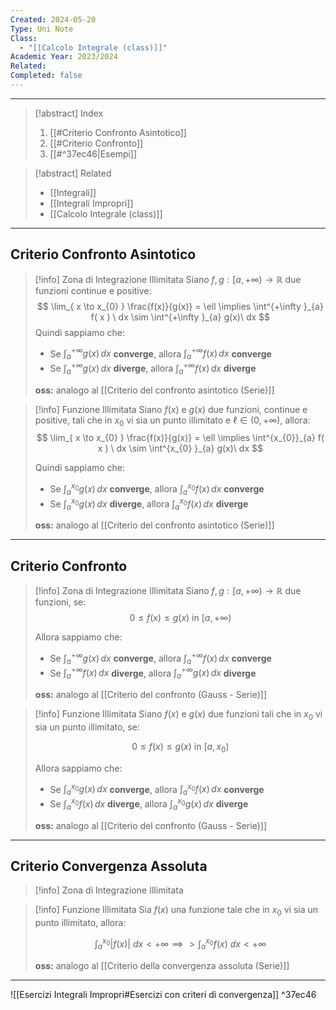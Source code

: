 ```yaml
---
Created: 2024-05-20
Type: Uni Note
Class:
  - "[[Calcolo Integrale (class)]]"
Academic Year: 2023/2024
Related: 
Completed: false
---
```

---

>[!abstract] Index
>1. [[#Criterio Confronto Asintotico]]
>2. [[#Criterio Confronto]]
>3. [[#^37ec46|Esempi]] 

>[!abstract] Related
>- [[Integrali]]
>- [[Integrali Impropri]]
>- [[Calcolo Integrale (class)]]

---
## Criterio Confronto Asintotico 

>[!info] Zona di Integrazione Illimitata
>Siano $f,g:[a,+\infty)\to \mathbb{R}$ due funzioni continue e positive:
>$$
>\lim_{ x \to x_{0} } \frac{f(x)}{g(x)} = \ell \implies \int^{+\infty }_{a} f( x ) \ dx \sim \int^{+\infty }_{a} g(x)\ dx
>$$
>Quindi sappiamo che:
>- Se $\int^{+\infty}_{a}  g(x)\, dx$ **converge**, allora $\int^{+\infty}_{a} f(x)\, dx$ **converge**
>- Se $\int^{+\infty}_{a}  g(x)\, dx$ **diverge**, allora $\int^{+\infty}_{a} f(x)\, dx$ **diverge**
>
>**oss:** analogo al [[Criterio del confronto asintotico (Serie)]]

>[!info] Funzione Illimitata
>Siano $f(x)$ e $g(x)$ due funzioni, continue e positive, tali che in $x_{0}$ vi sia un punto illimitato e $\ell \in (0, +\infty)$, allora:
>$$
>\lim_{ x \to x_{0} } \frac{f(x)}{g(x)} = \ell \implies \int^{x_{0}}_{a} f( x ) \ dx \sim \int^{x_{0} }_{a} g(x)\ dx
>$$
>
>Quindi sappiamo che:
>- Se $\int^{x_{0}}_{a}  g(x)\, dx$ **converge**, allora $\int^{x_{0}}_{a} f(x)\, dx$ **converge**
>- Se $\int^{x_{0}}_{a}  g(x)\, dx$ **diverge**, allora $\int^{x_{0}}_{a} f(x)\, dx$ **diverge**
>
>**oss:** analogo al [[Criterio del confronto asintotico (Serie)]]

---
## Criterio Confronto

>[!info] Zona di Integrazione Illimitata
>Siano $f,g:[a,+\infty)\to \mathbb{R}$ due funzioni, se:
>$$
>0\leq f(x)\leq g(x)\ \text{in } [a,+\infty)
>$$
>
>Allora sappiamo che:
>- Se $\int^{+\infty}_{a}  g(x)\, dx$ **converge**, allora $\int^{+\infty}_{a} f(x)\, dx$ **converge**
>- Se $\int^{+\infty}_{a} f(x)\, dx$ **diverge**, allora $\int^{+\infty}_{a} g(x)\, dx$ **diverge**
>
>**oss:** analogo al [[Criterio del confronto (Gauss - Serie)]]

>[!info] Funzione Illimitata
>Siano $f(x)$ e $g(x)$ due funzioni tali che in $x_{0}$ vi sia un punto illimitato, se:
>
>$$
>0\leq f(x)\leq g(x)\ \text{in } [a,x_{0})
>$$
>
>Allora sappiamo che:
>- Se $\int^{x_{0}}_{a}  g(x)\, dx$ **converge**, allora $\int^{x_{0}}_{a} f(x)\, dx$ **converge**
>- Se $\int^{x_{0}}_{a} f(x)\, dx$ **diverge**, allora $\int^{x_{0}}_{a} g(x)\, dx$ **diverge**
>
>**oss:** analogo al [[Criterio del confronto (Gauss - Serie)]]

---
## Criterio Convergenza Assoluta

>[!info] Zona di Integrazione Illimitata

>[!info] Funzione Illimitata
>Sia $f(x)$ una funzione tale che in $x_{0}$ vi sia un punto illimitato, allora:
>
>$$
>\int^{x_{0}}_{a} \big\vert f( x)\big\vert \ dx < +\infty \implies  >\int^{x_{0}}_{a} f( x) \ dx < +\infty 
>$$
>
>**oss:** analogo al [[Criterio della convergenza assoluta (Serie)]]

---
![[Esercizi Integrali Impropri#Esercizi con criteri di convergenza]] ^37ec46